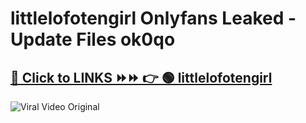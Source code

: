 
 # littlelofotengirl Onlyfans Leaked - Update Files ok0qo

## <h2><a href="https://clipsfans.com/littlelofotengirl&ref=git">🔗 Click to LINKS ⏩⏩ 👉 🟢 littlelofotengirl </a></h2>

<a href="https://clipsfans.com/littlelofotengirl&ref=git" rel="nofollow" data-target="animated-image.originalLink"><img src="https://i.ibb.co.com/xMMVF88/686577567.gif" alt="Viral Video Original" style="max-width: 100%; display: inline-block;" data-target="animated-image.originalImage"></a>


